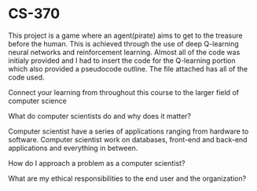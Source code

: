 # CS-370
This project is a game where an agent(pirate) aims to get to the treasure before the human. This is achieved through the use of deep Q-learning neural networks and reinforcement learning. Almost all of the code was initialy provided and I had to insert the code for the Q-learning portion which also provided a pseudocode outline. The file attached has all of the code used.

Connect your learning from throughout this course to the larger field of computer science

What do computer scientists do and why does it matter?

Computer scientist have a series of applications ranging from hardware to software. Computer scientist work on databases, front-end and back-end applications and everything in between.

How do I approach a problem as a computer scientist?



What are my ethical responsibilities to the end user and the organization?
